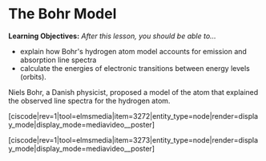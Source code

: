 <div style="float:right;margin:auto"><ebook-button title="Atomic Structure" link="https://genchem.science.psu.edu/02-2-bohrs-model"></ebook-button></div>



# The Bohr Model

**Learning Objectives:** _After this lesson, you should be able to…_

* explain how Bohr's hydrogen atom model accounts for emission and absorption line spectra
* calculate the energies of electronic transitions between energy levels (orbits).

Niels Bohr, a Danish physicist, proposed a model of the atom that explained the observed line spectra for the hydrogen atom.

[ciscode|rev=1|tool=elmsmedia|item=3272|entity_type=node|render=display_mode|display_mode=mediavideo__poster]

[ciscode|rev=1|tool=elmsmedia|item=3273|entity_type=node|render=display_mode|display_mode=mediavideo__poster]